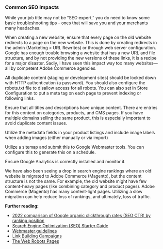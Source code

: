 ### Common SEO impacts

While your job title may not be “SEO expert,” you do need to know some basic troubleshooting tips - ones that will save you and your merchants many headaches.

When creating a new website, ensure that every page on the old website redirects to a page on the new website. This is done by creating redirects in the admin (Marketing > URL Rewrites) or through web server configuration. Google has enough trouble browsing a website that has a new URL and file structure, and by not providing the new versions of these links, it is a recipe for a major disaster. Sadly, I have seen this impact way too many websites—all by competent Adobe Commerce agencies.

All duplicate content (staging or development sites) should be locked down with HTTP authentication (a password). You should also configure the robots.txt file to disallow access for all robots. You can also set in Store Configuration to put a meta tag on each page to prevent indexing or following links.

Ensure that all titles and descriptions have unique content. There are entries for this content on categories, products, and CMS pages. If you have multiple domains selling the same product, this is especially important to avoid duplicate content issues.

Utilize the metadata fields in your product listings and include image labels when adding images (either manually or via import)

Utilize a sitemap and submit this to Google Webmaster tools. You can configure this to generate this on a schedule.

Ensure Google Analytics is correctly installed and monitor it.

We have also been seeing a drop in search engine rankings where an old website is migrated to Adobe Commerce (Magento), but the content structure is not the same. For example, the old website might have few content-heavy pages (like combining category and product pages). Adobe Commerce (Magento) has many content-light pages. Utilizing a slow migration can help reduce loss of rankings, and ultimately, loss of traffic.

**Further reading:**

* [2022 comparison of Google organic clickthrough rates (SEO CTR) by ranking position](https://www.smartinsights.com/search-engine-optimisation-seo/seo-analytics/comparison-of-google-clickthrough-rates-by-position/)
* [Search Engine Optimization (SEO) Starter Guide](https://support.google.com/webmasters/answer/7451184?hl=en)
* [Webmaster guidelines](https://support.google.com/webmasters/answer/35769)
* [Link Building Campaigns](https://moz.com/beginners-guide-to-link-building/campaign)
* [The Web Robots Pages](http://www.robotstxt.org)
